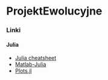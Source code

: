 # ProjektEwolucyjne


### Linki
#### Julia
- [Julia cheatsheet](https://cheatsheet.juliadocs.org/)
- [Matlab-Julia](https://cheatsheets.quantecon.org/)
- [Plots.jl](https://github.com/sswatson/cheatsheets/blob/master/plotsjl-cheatsheet.pdf)
